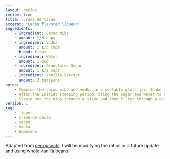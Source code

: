 ```yaml
---
layout: recipe
recipe: true
title:  Creme de Cacao
excerpt: "Cacao flavored liqueur"
ingredients:
    - ingredient: Cacao Nibs
      amount: 2/3 cups
    - ingredient: Vodka
      amount: 1 1/3 cups
      brand: titos
    - ingredient: Water
      amount: 1 cup
    - ingredient: Granulated Sugar
      amount: 1 1/2 cups
    - ingredient: Vanilla Extract
      amount: 2 teaspons
notes:
    - Combine the cacao nibs and vodka in a sealable glass jar. Shake and then let steep for 8 days.
    - After the initial steeping period, bring the sugar and water to a boil. Let this syrup cool, then add to the jar along with the vanilla extract. Let steep for an additional day.
    - Strain out the nibs through a sieve and then filter through a coffee filter into the bottle or jar you'll use for storage.
version: 1
tag:
    - liquer
    - creme-de-cacao
    - cacao
    - vodka
    - homemade
---
```


Adapted from [seriouseats](https://www.seriouseats.com/recipes/2012/01/diy-chocolate-liqueur-how-to-make-creme-de-cacao-recipe.html). I will be modifying the ratios in a future update and using whole vanilla beans.